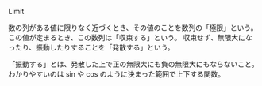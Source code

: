 Limit

数の列がある値に限りなく近づくとき、その値のことを数列の「極限」という。
この値が定まるとき、この数列は「収束する」という。
収束せず、無限大になったり、振動したりすることを「発散する」という。

「振動する」とは、発散した上で正の無限大にも負の無限大にもならないこと。
わかりやすいのは sin や cos のように決まった範囲で上下する関数。
